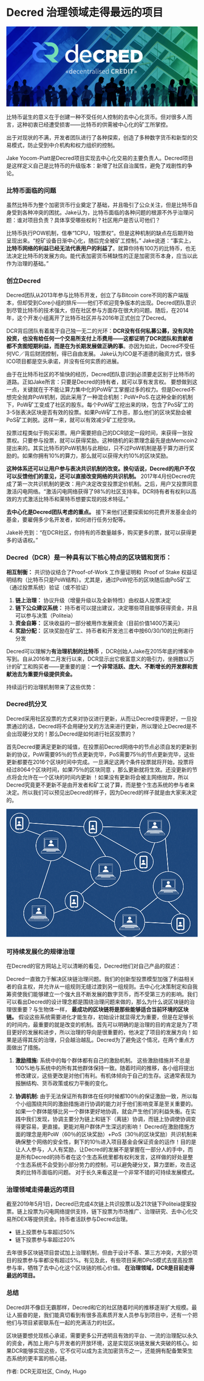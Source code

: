# Decred 治理领域走得最远的项目

![vote](img/best_governance/decredheader.png)

比特币诞生的意义在于创建一种不受任何人控制的去中心化货币。但对很多人而言，这种初衷已经遭受损害——比特币的供需被中心化的矿工所掌控。

出于对现状的不满，开发者团队进行了各种探索，创造了多种数字货币和新型的交易模式，防止受到中介机构和权力组织的控制。

Jake Yocom-Piatt是Decred项目实现去中心化交易的主要负责人。Decred项目是这样定义自己是比特币的升级版本：新增了社区自治属性，避免了戏剧性的争论。

### 比特币面临的问题

虽然比特币为整个加密货币行业奠定了基础，并且吸引了公众关注，但是比特币自身受到各种冲突的困扰。Jake认为，比特币面临的各种问题的根源不外乎治理问题：谁对项目负责？具体享受哪些权利？社区用户是否认可他们？

比特币执行POW机制，信奉“1CPU，1投票权”。但是这种机制的缺点在后期开始呈现出来。“挖矿设备日渐中心化，随后完全被矿工控制。” Jake说道：“事实上，**比特币网络的利益已经无法代表用户的利益了**。就算你持有100万的比特币，也无法决定比特币的发展方向。能代表加密货币稀缺性的正是加密货币本身，应当以此作为治理的基础。”

### 创立Decred 

Decred团队从2013年参与比特币开发，创立了与Bitcoin core不同的客户端版本，但却受到Core小组的排斥——他们不欢迎竞争版本的出现。Decred团队意识到尽管比特币的技术强大，但在社区参与方面存在很大的问题。随后，在2014年，这个开发小组离开了比特币社区并与2016年正式创立了Decred。

DCR背后团队有着属于自己独一无二的光环：**DCR没有任何私募公募，没有风险投资，也没有给任何一个交易所支付上币费用——这都证明了DCR团队和贡献者都不贪图短期利益，而是在为长期发展做正确的事**。亦因为如此，Decred不受任何VC／背后财团控制，得已自由发展。 Jake认为ICO是不道德的融资方式，很多ICO项目都是空头承诺，并没有任何实质的进展。

由于在比特币社区的不愉快的经历，Decred团队意识到必须要走区别于比特币的道路。正如Jake所言：只要是Decred的持有者，就可以享有发言权。 要想做到这一点，关键就在于不能让算力集中化的PoW矿工掌握过多的权力。但是Decred不想完全抛弃PoW机制，因此采用了一种混合机制：PoW+PoS.在这种全新的机制下，PoW矿工变成了社区的股东。每个PoW矿工挖出来的块，包含了PoS矿工的3-5张表决区块是否有效的投票。如果PoW矿工作恶，那么他们的区块奖励会被PoS矿工剥脱。这样一来，就可以有效减少矿工挖空块。

投票过程类似于购买彩票。用户需要把自己的DCR锁定一段时间，来获得一张投票权。只要参与投票，就可以获得奖励。这种随机的彩票理念最先是由Memcoin2提出来的。其实比特币的PoW机制与此相似，只不过PoW机制是基于算力进行奖励的。如果你拥有10%的算力，那么就可以获得大约10%的区块奖励。

**这种体系还可以让用户参与表决共识机制的改变。换句话说，Decred的用户不仅可以反馈他们的意见，还可以直接改变网络的共识机制。** 2017年4月份Decred完成了第一次共识机制的更改：用户决定改变投票定价机制。之后，用户又投票同意激活闪电网络。“激活闪电网络获得了98%的社区支持率。DCR持有者有权利以高效的方式激活比特币和莱特币想要实现的技术特征。”

**去中心化是Decred团队考虑的重点。** 接下来他们还要探索如何花费开发基金会的基金，要雇佣多少名开发者，如何进行任务分配等。

Jake补充到：“在DCR社区，你持有的币数量越多，购买更多的票，就可以获得更多的话语权。”

### Decred（DCR）是一种具有以下核心特点的区块链和货币：

**相互制衡：** 共识协议结合了Proof-of-Work 工作量证明和 Proof of Stake 权益证明结构（比特币只是PoW结构）。尤其是，通过PoW挖币的区块随后由PoS矿工（通过投票系统）验证（或不验证）

1. **链上治理：** 协议升级（增量升级以及全新特性）由权益人投票决定
2. **链下公众建议系统：** 持币者可以提出建议，决定哪些项目能够获得资金，并且可以参与决策（Politeia）
3. **资金自筹：** 区块收益的一部分被用作发展资金（目前价值1400万美元）
4. **奖励分配：** 区块奖励在矿工、持币者和开发池三者中按60/30/10的比例进行分发

Decred可以理解为**有治理机制的比特币** ，DCR创始人Jake在2015年底的博客中写到。自从2016年二月发行以来，DCR显示出它极富意义的吸引力，坐拥数以万计的矿工和购买者——更重要的是：**一个非常活跃、庞大、不断增长的开发群和贡献池去为重要升级提供资金。**

持续运行的治理机制带来了这些优势：

### Decred抗分叉

Decred采用社区投票的方式来对协议进行更新，从而让Decred变得更好，一旦投票通过的话，Decred将不会用硬分叉的方法来进行更新，所以理论上Decred是不会出现硬分叉的！那么Decred是如何进行社区投票的？

首先Decred要满足更新的域值，在投票前Decred网络中的节点必须自发的更新到新的协议，PoW需要95％的节点更新完毕，PoS需要75％的节点更新完毕，这些更新都要在2016个区块时间中完成。一旦满足这两个条件投票就将开始，投票将经过8064个区块时间，如果75％的区块同意 ，那么更新就将生效。还没更新的节点将会允许在一个区块的时间内更新 ！如果没有更新将会被主网络抛弃，所以Decred究竟更不更新不是由开发者和矿工说了算，而是整个生态系统的参与者来决定。所以我们可以预见出Decred的样子，因为Decred的样子就是由大家来决定的。

![vote](img/best_governance/gov.png)

### 可持续发展化的规律治理

在Decred的官方网站上可以清晰的看见，Decred他们对自己产品的叙述：

Decred一直致力于解决区块链治理问题。我们的创新型投票模型加强了利益相关者的自主权，并允许从一组规则无缝过渡到另一组规则。去中心化决策制定和自我筹资使我们能够建立一个强大且不断发展的数字货币，而不受第三方的影响。我们可以看出Decred的设计理念都是围绕治理问题来做的，那么为什么说区块链的治理很重要？与生物体一样， **最成功的区块链将是那些能够适合当前环境的区块链。** 假设这些系统需要进化才能生存，初始设计就显得尤为重要，但是在足够长的时间内，最重要的就是改变的机制。首先可以明确的是治理的目的肯定是为了项目更好的发展和进步，所以治理的导向是很重要的，他决定了项目的发展方向！如果是适得其反的治理，只会越治越乱。Decred为了避免这个情况，在两个重点方面做出了措施。

1. **激励措施:** 
系统中的每个群体都有自己的激励机制。 这些激励措施并不总是100%地与系统中的所有其他群体保持一致。随着时间的推移，各小组将提出修改建议，这些更改是对他们有利。有机体倾向于自己的生存。这通常表现为报酬结构、货币政策或权力平衡的变化。     

2. **协调机制:** 
由于无法保证所有群体在任何时候都100％的保证激励一致，所以每个小组围绕共同的激励措施进行协调的能力对于他们影响变革是至关重要的。如果一个群体能够比另一个群体更好地协调，就会产生他们的利益失衡。在实践中我们发现，协调主要分为链上和链下（离链）协调，而链上协调使协调变得更容易，更直接。更能对用户群体产生深远的影响！
Decred在激励措施方面的理念是用PoW（60％的区块奖励）+PoS（30％的区块奖励）共识机制来确保整个网络的安全性，剩下的10％进入项目基金会保证资金的运作！目的是让人人参与，人人有奖励，让Decred的发展不是掌握在一部分人的手中，而是所有Decred的持币者在这个生态系统里都有权利发言，这样做的好处是整个生态系统不会受到小部分势力的控制，可以避免硬分叉，算力垄断，攻击这类的比特币面临的问题。  对于长久来看这是一个非常不错的可持续发展模式。   

### 治理领域走得最远的项目

截至2019年5月1日，Decred已完成4次链上共识投票以及21次链下Politeia提案投票。链上投票为闪电网络提供支持，链下投票为市场推广、治理研究、去中心化交易所DEX等提供资金。持币者活跃参与Decred治理。

* 链上投票参与率超过50%
* 链下投票参与率超过20%

去年很多区块链项目尝试加上治理机制，但由于设计不善、第三方冲突，大部分项目的投票参与率都没有超过5%。有见及此，有些项目采用DPoS模式去提高投票参与率，牺牲了去中心化这个区块链的核心价值。
**在治理领域，DCR是目前走得最远的项目。**

### 总结

Decred并不像巨无霸那样，Decred和它的社区随着时间的推移逐渐扩大规模。最让人振奋的是，我们能真切看到有很多高素质开发人员参与到项目中，还有一个把他们与项目紧密联系在一起的充满活力的社区。

区块链要想兑现核心承诺，需要更多公开透明且有效的平台、一流的治理配以永久的资金，再加上用户与开发者的开放环境，这是实现区块链发展大突破的核心。如果DCR能够实现这些，它不仅可以成为主流加密货币之一，还能拥有配备繁荣生态系统的更丰富的核心链。

作者: DCR无双社区, Cindy, Hugo